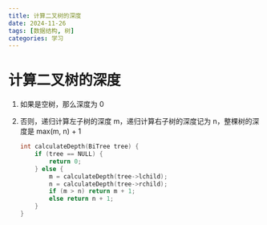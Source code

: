 ```yaml
---
title: 计算二叉树的深度
date: 2024-11-26
tags: [数据结构, 树]
categories: 学习
---
```

# 计算二叉树的深度

1. 如果是空树，那么深度为 0

2. 否则，递归计算左子树的深度 m，递归计算右子树的深度记为 n，整棵树的深度是 max(m, n) + 1

    ```c
    int calculateDepth(BiTree tree) {
        if (tree == NULL) {
            return 0;
        } else {
            m = calculateDepth(tree->lchild);
            n = calculateDepth(tree->rchild);
            if (m > n) return m + 1;
            else return n + 1;
        }
    }
    ```

    

